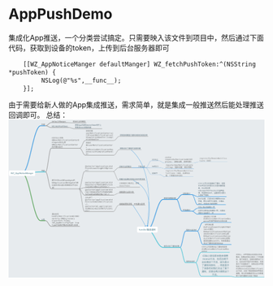 # AppPushDemo
集成化App推送，一个分类尝试搞定。只需要映入该文件到项目中，然后通过下面代码，获取到设备的token，上传到后台服务器即可
```
    [[WZ_AppNoticeManger defaultManger] WZ_fetchPushToken:^(NSString *pushToken) {
         NSLog(@"%s",__func__);
    }];
```

由于需要给新人做的App集成推送，需求简单，就是集成一般推送然后能处理推送回调即可。
总结：![](https://github.com/hwzss/AppPushDemo/blob/master/app%E6%8E%A8%E9%80%81%E7%AE%A1%E7%90%86%E5%AD%A6%E4%B9%A0%E6%80%BB%E7%BB%93.png)
